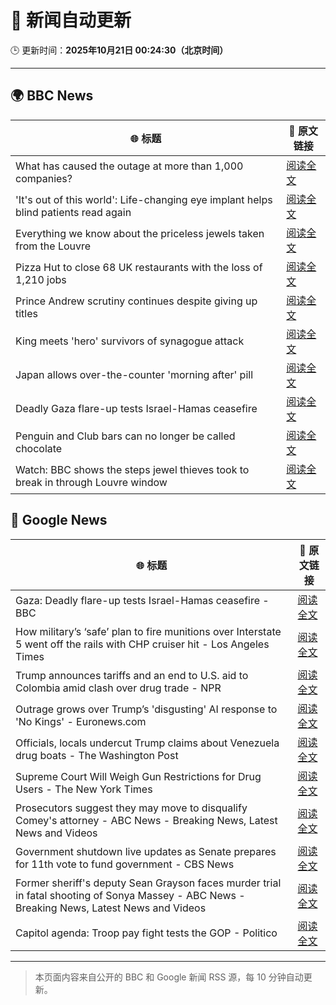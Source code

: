 # 🧠 新闻自动更新

🕒 更新时间：**2025年10月21日 00:24:30（北京时间）**

---

## 🌍 BBC News

| 🌐 标题 | 🔗 原文链接 |
|--------|-------------|
| What has caused the outage at more than 1,000 companies? | [阅读全文](https://www.bbc.com/news/articles/cev1en9077ro?at_medium=RSS&at_campaign=rss) |
| 'It's out of this world': Life-changing eye implant helps blind patients read again | [阅读全文](https://www.bbc.com/news/articles/c0qpz39jpj7o?at_medium=RSS&at_campaign=rss) |
| Everything we know about the priceless jewels taken from the Louvre | [阅读全文](https://www.bbc.com/news/articles/cg7nrlkg0zxo?at_medium=RSS&at_campaign=rss) |
| Pizza Hut to close 68 UK restaurants with the loss of 1,210 jobs | [阅读全文](https://www.bbc.com/news/articles/c07mk59pzkpo?at_medium=RSS&at_campaign=rss) |
| Prince Andrew scrutiny continues despite giving up titles | [阅读全文](https://www.bbc.com/news/articles/c4gzp6xgdx4o?at_medium=RSS&at_campaign=rss) |
| King meets 'hero' survivors of synagogue attack | [阅读全文](https://www.bbc.com/news/articles/ckgzrd3x1pro?at_medium=RSS&at_campaign=rss) |
| Japan allows over-the-counter 'morning after' pill | [阅读全文](https://www.bbc.com/news/articles/c4gwxkdkyn0o?at_medium=RSS&at_campaign=rss) |
| Deadly Gaza flare-up tests Israel-Hamas ceasefire | [阅读全文](https://www.bbc.com/news/articles/czxk8k4xlv1o?at_medium=RSS&at_campaign=rss) |
| Penguin and Club bars can no longer be called chocolate | [阅读全文](https://www.bbc.com/news/articles/c86737yg3jlo?at_medium=RSS&at_campaign=rss) |
| Watch: BBC shows the steps jewel thieves took to break in through Louvre window | [阅读全文](https://www.bbc.com/news/videos/cwyp1pn7k4eo?at_medium=RSS&at_campaign=rss) |

## 📰 Google News

| 🌐 标题 | 🔗 原文链接 |
|--------|-------------|
| Gaza: Deadly flare-up tests Israel-Hamas ceasefire - BBC | [阅读全文](https://news.google.com/rss/articles/CBMiWkFVX3lxTE1HakZmcnczRXlaaXhka28tOGc0a2E1a3BSbWJtTXk0STVGcHllSTF1cjMxSXpOMVZ3UmdvbTVCcmUxZlVSYnZlNlk1ZFZxRGNZUmdldWNqNndzd9IBX0FVX3lxTE9LdUpPS2VqRDdHbTMwSTJhY1NGcmhrNkppb1Q1NTQ2TUtweWtTOW9jTDRKWkMwT0FGTVN0eHZpNzdrNWk1UFlZSnNqSFVYc01qS1B6djN6dW83STRIZmlB?oc=5) |
| How military’s ‘safe’ plan to fire munitions over Interstate 5 went off the rails with CHP cruiser hit - Los Angeles Times | [阅读全文](https://news.google.com/rss/articles/CBMinwFBVV95cUxQbXVSYm1TYkZJVHotWGZuV3pSSzF0eUZtUjdMQ0ZVRGxnUkFuRHVhUFdsQnk2cm5VMVpyMzhfazZkeW5aemlKZGVVbU1oWjdLQXgtdXFVaVZZT2VxN1RpT1pfakJOaWU4Tk00dWxKZ091MGlicjNmdTd0UFpvQ0pXb0VERnEzVEVnY0xNZzNtM2JxNExvcUF2Umx6eXRrQkU?oc=5) |
| Trump announces tariffs and an end to U.S. aid to Colombia amid clash over drug trade - NPR | [阅读全文](https://news.google.com/rss/articles/CBMimgFBVV95cUxNbkhULWVoR0xMT3BqaU9Cd18tTzRYYnBDVUI5SjB0djBydW9uNktDbnNVQ1M3dGFLcmJxMVFaelRZdkNGOFZLWW9LTmpWaHNZdVRoRDBhME5wOGpndjRURFpOWlN6NGdXYmJQclBwTGRTbVhETklxNVV2aTdjVDZJanp6LWZwOFFKV1U2YjBib0tkdDhzbl9fU2Nn?oc=5) |
| Outrage grows over Trump’s 'disgusting' AI response to 'No Kings' - Euronews.com | [阅读全文](https://news.google.com/rss/articles/CBMizwFBVV95cUxQcXJtandOLXdtN0FZZHhGZ1lPYlZ5Q1h3OFZIVkk0bG9JS2JYVlBoM2hUNVRSdkgya0FFV3JMUF8zZmZ4ZlFsUlpkMFhSSnlJeW1tTG1KS1RRb1RZNWlZWUJ0QmloWHEtaUt0XzF6U29HMzd4RWF6VzlRRnZDUDNRZV8tTXd1RmZ3aDA5Q1lzQ0MteDlZTktJRFVPbVRkSDRDMnVIRzlrejNidG9tdXc3YVFFb3ZRRl95eW9KNWh6b3NrNlVOYXJ1M0l3Q1RMeWc?oc=5) |
| Officials, locals undercut Trump claims about Venezuela drug boats - The Washington Post | [阅读全文](https://news.google.com/rss/articles/CBMiiwFBVV95cUxNa2NBY1pFQzgwTUY5M25vNzNlb1I2ZGNDeV9mdTRUc3VfVWVUdXk0Skg5Ul9nOW94cTRnbGVpSThJOVJaZ2k2dk9YbGJ0bVROdmk3V0hZTjBIUEV4WkZDUThJV09DUG9qOG5LeWVJMmkwMTZCVTltWDFCT0NiMFIwRVNPZTcxRGoxSUpV?oc=5) |
| Supreme Court Will Weigh Gun Restrictions for Drug Users - The New York Times | [阅读全文](https://news.google.com/rss/articles/CBMihwFBVV95cUxNZTRfQ3k5SWpaOTVIN3NVbFlrRFNVNmNZaThmdE1TMi14TDVoSTVUb1VoSWtVRzhiWXJ1dFc4amc5Rlc1TDdhbFlSeVBrRjBXQ0tRNlBLZWxkbnA5NU5INnJvU2JCLWFqdW85VkFFcVM5UFhXT0EzZXpPZ2V0Tks0YzZ0ZGlrZ0k?oc=5) |
| Prosecutors suggest they may move to disqualify Comey's attorney - ABC News - Breaking News, Latest News and Videos | [阅读全文](https://news.google.com/rss/articles/CBMinAFBVV95cUxQNzVJRUo5NjAtd3ZHTjRTeWdMeWtBR1ZicTFuN3BieU9DT2Iyb1BLT0o5bTc1bHNJRDNUQXE2NDU4Um5aUVpwS0htaVNLZEtaX0NYV0dZdHlJYkN2SEFiZkw4UzBlblpyY0wxWUtrd2pOWWVTdVFtU1RYbGdUandfbVo4R2t6dDdpRzl0M0RkRkJtWkRHTG1ROTk4N0vSAaIBQVVfeXFMTTR2NTRNdzB3VGFlc1pkaVJlZklRWm41YVZuajREZmlOdm8xWUVKSWtTRjR1TmZqUzRZcGstNmN1QWV0VmhWZVVDbXJGTVJWUEZ6VlVwRW56dTBaM2hrbHJjTFQxdndaZFpkMzN2NlFieE9FOThVT01YY1ZmSnFPY1VWUHk5M0E0bHpHV0cyYS1DZ3R4XzdwcXJycGpoM1VZNkhB?oc=5) |
| Government shutdown live updates as Senate prepares for 11th vote to fund government - CBS News | [阅读全文](https://news.google.com/rss/articles/CBMijwFBVV95cUxQd193VUxieldHblJSSUNGQktRZjFFdmROVEZqUHFwYncwMFY2VVowd1ZWelNEY3dGOVotTHVGdDNNZXJ3QkZ0d3I1NGxsYUgxOTE1cTZvRk5KWllEdnY0VUJqOGJoMndtdmhiMUtXUW5aOVJoamRuZk9BX2RyQWkxNjRZUEJiUzI5WmNkQ0dySdIBlAFBVV95cUxNTmduWlhYWFlDcG1PVW4tRjdFTTloQmJKVTd5TzJ3UVJ2SGtDSk9PVW4wemhOalF1aGVXSVliWldpSUtkVXFLSl9XdkN1V1lnZGRMcktManMwMzN2NEJFbVpFbm5PNTMyR2tuN2ZMSWp3T19mZ1hDelNSRFJaazloa1dxa1cwT2I5WU9fcEtaWWpCOGlD?oc=5) |
| Former sheriff's deputy Sean Grayson faces murder trial in fatal shooting of Sonya Massey - ABC News - Breaking News, Latest News and Videos | [阅读全文](https://news.google.com/rss/articles/CBMioAFBVV95cUxPbXJ5QXVmaTdqZXZYSUhjcl81WWJYRUdRUWVwUGloNk5iVTZIQVNubGdoOHVHY3p1b3RReVBkT0ZXcFR5RExYRDRGbXZMYTdadWV3VHcwQUQ3eDhoaHNEXzh3d0t5dk1jNm1uV1E2VV96d2tiMWFKcXd0OFd3eW9sZzJnanhYaE10SlA2NmVGcXc2NnhhQ3BmSUQyME5xNWU40gGmAUFVX3lxTE5sSHlCTnpOSi1aN19lRGxqdTNkLTdUYmxWYTZCdDlOd1REd1V6VTVOVUhIRFFtX0pZZmpQb2REMi1sZ1hhcS1Zamw4cjh0aGNxT0prelp5MWZISEI3R2Z1bGc5RnlWdVRQMjJseG85Q1Yzb09QWURkREl0Wm51LVF4T0FnczhOcE5Wb3Z5OWpVdF9ZUW1KWjhIRWhYdjY0X2lHS1BhNWc?oc=5) |
| Capitol agenda: Troop pay fight tests the GOP - Politico | [阅读全文](https://news.google.com/rss/articles/CBMitAFBVV95cUxPeV9Na08tMUNOaGtPQTlBcW9FOHl6OTU2Qk1FTTBwZGY0bHR2T2s3Z1BpLUs5QkJzWU1fdnY1ZkVCVzQzWnJISGlTZzUza2N4TTJTbUI5eGhJVUJlUjNoS3ZTWWJudnV2Y0JCTzJUMGRyX1ZmVUxIbnJlZTJycnM3U3pJNmxXOE1Ka1ROUkVzOFd5d0R1bkNsOGNNNmVwcW1wX0FEeDZuWDdjcEhDWGxaalZPeUY?oc=5) |

---
> 本页面内容来自公开的 BBC 和 Google 新闻 RSS 源，每 10 分钟自动更新。